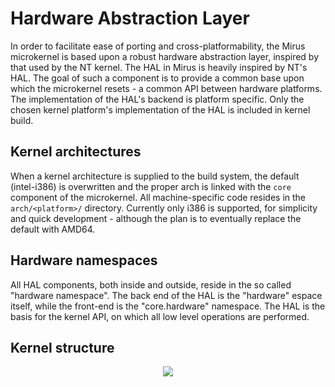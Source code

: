 # Hardware Abstraction Layer
In order to facilitate ease of porting and cross-platformability, the Mirus microkernel is based upon a robust hardware abstraction layer, inspired by that used by the NT kernel.  The HAL in Mirus is heavily inspired by NT's HAL.  The goal of such a component is to provide a common base upon which the microkernel resets - a common API between hardware platforms.  The implementation of the HAL's backend is platform specific.  Only the chosen kernel platform's implementation of the HAL is included in kernel build.

## Kernel architectures
When a kernel architecture is supplied to the build system, the default (intel-i386) is overwritten and the proper arch is linked with the `core` component of the microkernel.  All machine-specific code resides in the `arch/<platform>/` directory.  Currently only i386 is supported, for simplicity and quick development - although the plan is to eventually replace the default with AMD64.

## Hardware namespaces
All HAL components, both inside and outside, reside in the so called "hardware namespace".  The back end of the HAL is the "hardware" espace itself, while the front-end is the "core.hardware" namespace.  The HAL is the basis for the kernel API, on which all low level operations are performed.

## Kernel structure
<center><img src="https://raw.githubusercontent.com/joshbeitler/mirus/firefly-nova/docs/resources/kernel-structure.png"></center>